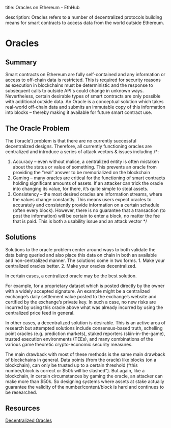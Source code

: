 title: Oracles on Ethereum - EthHub

description: Oracles refers to a number of decentralized protocols building means for smart contracts to access data from the world outside Ethereum.

# Oracles

## Summary

Smart contracts on Ethereum are fully self-contained and any information or access to off-chain data is restricted. This is required for security reasons as execution in blockchains must be deterministic and the response to subsequent calls to outside API's could change in unknown ways.
Nevertheless, certain desirable types of smart contracts are only possible with additional outside data.
An Oracle is a conceptual solution which takes real-world off-chain data and submits an immutable copy of this information into blocks – thereby making it available for future smart contract use.

## The Oracle Problem 

The (‘oracle’) problem is that there are no currently successful decentralized designs. Therefore, all currently functioning oracles are centralized and introduce a series of attack vectors & issues including
/*:
1.	Accuracy – even without malice, a centralized entity is often mistaken about the status or value of something. This prevents an oracle from providing the “real” answer to be memorialized on the blockchain
2.	Gaming – many oracles are critical for the functioning of smart contracts holding significant amounts of assets. If an attacker can trick the oracle into changing its value, for there, it’s quite simple to steal assets.
3.	Consistency – the most desired oracles are information streams, where the values change constantly. This means users expect oracles to accurately and consistently provide information on a certain schedule (often every block). However, there is no guarantee that a transaction (to post the information) will be certain to enter a block, no matter the fee that is paid. This is both a usability issue and an attack vector
*/

## Solutions

Solutions to the oracle problem center around ways to both validate the data being queried and also place this data on chain in both an available and non-centralized manner.  The solutions come in two forms. 1. Make your centralized oracles better. 2. Make your oracles decentralized.

In certain cases, a centralized oracle may be the best solution. 

  For example, for a proprietary dataset which is posted directly by the owner with a widely accepted signature. An example might be a centralized exchange’s daily settlement value posted to the exchange’s website and certified by the exchange’s private key. In such a case, no new risks are incurred by using this oracle above what was already incurred by using the centralized price feed in general.

In other cases, a decentralized solution is desirable. This is an active area of research but attempted solutions include consensus-based truth, schelling point oracles (e.g. prediction markets), staked reporters (skin-in-the-game), trusted execution environments (TEEs), and many combinations of the various game theoretic crypto-economic security measures.

  The main drawback with most of these methods is the same main drawback of blockchains in general. Data points (from the oracle) like blocks (on a blockchain), can only be trusted up to a certain threshold (“this number/block is correct or $50k will be slashed”). But again, like a blockchain, in certain circumstances by gaming the oracle, an attacker can make more than $50k. So designing systems where assets at stake actually guarantee the validity of the number/content/block is hard and continues to be researched.


## Resources
[Decentralized Oracles](https://medium.com/fabric-ventures/decentralised-oracles-a-comprehensive-overview-d3168b9a8841)
